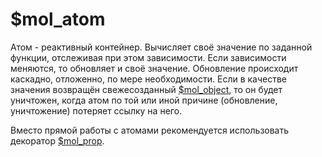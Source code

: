 # $mol_atom

Атом - реактивный контейнер. Вычисляет своё значение по заданной функции, отслеживая при этом зависимости. Если зависимости меняются, то обновляет и своё значение. Обновление происходит каскадно, отложенно, по мере необходимости. Если в качестве значения возвращён свежесозданный [$mol_object](../object), то он будет уничтожен, когда атом по той или иной причине (обновление, уничтожение) потеряет ссылку на него.

Вместо прямой работы с атомами рекомендуется использовать декоратор [$mol_prop](../prop).
